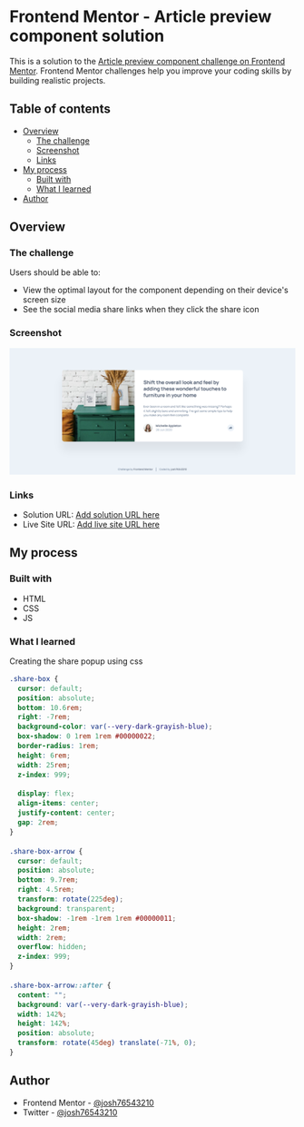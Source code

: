 # Frontend Mentor - Article preview component solution

This is a solution to the [Article preview component challenge on Frontend Mentor](https://www.frontendmentor.io/challenges/article-preview-component-dYBN_pYFT). Frontend Mentor challenges help you improve your coding skills by building realistic projects.

## Table of contents

- [Overview](#overview)
  - [The challenge](#the-challenge)
  - [Screenshot](#screenshot)
  - [Links](#links)
- [My process](#my-process)
  - [Built with](#built-with)
  - [What I learned](#what-i-learned)
- [Author](#author)

## Overview

### The challenge

Users should be able to:

- View the optimal layout for the component depending on their device's screen size
- See the social media share links when they click the share icon

### Screenshot

![](./images/screenshot.png)

### Links

- Solution URL: [Add solution URL here]()
- Live Site URL: [Add live site URL here]()

## My process

### Built with

- HTML
- CSS
- JS

### What I learned

Creating the share popup using css

```css
.share-box {
  cursor: default;
  position: absolute;
  bottom: 10.6rem;
  right: -7rem;
  background-color: var(--very-dark-grayish-blue);
  box-shadow: 0 1rem 1rem #00000022;
  border-radius: 1rem;
  height: 6rem;
  width: 25rem;
  z-index: 999;

  display: flex;
  align-items: center;
  justify-content: center;
  gap: 2rem;
}

.share-box-arrow {
  cursor: default;
  position: absolute;
  bottom: 9.7rem;
  right: 4.5rem;
  transform: rotate(225deg);
  background: transparent;
  box-shadow: -1rem -1rem 1rem #00000011;
  height: 2rem;
  width: 2rem;
  overflow: hidden;
  z-index: 999;
}

.share-box-arrow::after {
  content: "";
  background: var(--very-dark-grayish-blue);
  width: 142%;
  height: 142%;
  position: absolute;
  transform: rotate(45deg) translate(-71%, 0);
}
```

## Author

- Frontend Mentor - [@josh76543210](https://www.frontendmentor.io/profile/josh76543210)
- Twitter - [@josh76543210](https://www.twitter.com/josh76543210)
